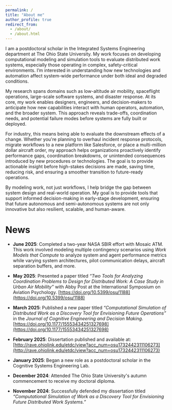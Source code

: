 ```yaml
---
permalink: /
title: "About me"
author_profile: true
redirect_from: 
  - /about/
  - /about.html
---
```


I am a postdoctoral scholar in the Integrated Systems Engineering department at The Ohio State University. My work focuses on developing computational modeling and simulation tools to evaluate distributed work systems, especially those operating in complex, safety-critical environments. I’m interested in understanding how new technologies and automation affect system-wide performance under both ideal and degraded conditions.

My research spans domains such as low-altitude air mobility, spaceflight operations, large-scale software systems, and disaster response. At its core, my work enables designers, engineers, and decision-makers to anticipate how new capabilities interact with human operators, automation, and the broader system. This approach reveals trade-offs, coordination needs, and potential failure modes before systems are fully built or deployed.

For industry, this means being able to evaluate the downstream effects of a change. Whether you're planning to overhaul incident response protocols, migrate workflows to a new platform like Salesforce, or place a multi-million dollar aircraft order, my approach helps organizations proactively identify performance gaps, coordination breakdowns, or unintended consequences introduced by new procedures or technologies. The goal is to provide actionable insight before high-stakes decisions are made, saving time, reducing risk, and ensuring a smoother transition to future-ready operations.

By modeling work, not just workflows, I help bridge the gap between system design and real-world operation. My goal is to provide tools that support informed decision-making in early-stage development, ensuring that future autonomous and semi-autonomous systems are not only innovative but also resilient, scalable, and human-aware.

News
======
- **June 2025**: Completed a two-year NASA SBIR effort with Mosaic ATM. This work involved modeling multiple contingency scenarios using *Work Models that Compute* to analyze system and agent performance metrics while varying system architectures, pilot communication delays, aircraft separation buffers, and more.

- **May 2025**: Presented a paper titled *“Two Tools for Analyzing Coordination Problems to Design for Distributed Work: A Case Study in Urban Air Mobility”* with Abby Post at the International Symposium on Aviation Psychology. [https://doi.org/10.5399/osu/1188](https://doi.org/10.5399/osu/1188)

- **March 2025**: Published a new paper titled *“Computational Simulation of Distributed Work as a Discovery Tool for Envisioning Future Operations”* in the *Journal of Cognitive Engineering and Decision Making*. [https://doi.org/10.1177/15553434251327698](https://doi.org/10.1177/15553434251327698)

- **February 2025**: Dissertation published and available at: [http://rave.ohiolink.edu/etdc/view?acc_num=osu1732442311106273](http://rave.ohiolink.edu/etdc/view?acc_num=osu1732442311106273)

- **January 2025**: Began a new role as a postdoctoral scholar in the Cognitive Systems Engineering Lab.

- **December 2024**: Attended The Ohio State University's autumn commencement to receive my doctoral diploma.

- **November 2024**: Successfully defended my dissertation titled *“Computational Simulation of Work as a Discovery Tool for Envisioning Future Distributed Work Systems.”*


<!-- Site-wide configuration
------
The main configuration file for the site is in the base directory in [_config.yml](https://github.com/academicpages/academicpages.github.io/blob/master/_config.yml), which defines the content in the sidebars and other site-wide features. You will need to replace the default variables with ones about yourself and your site's github repository. The configuration file for the top menu is in [_data/navigation.yml](https://github.com/academicpages/academicpages.github.io/blob/master/_data/navigation.yml). For example, if you don't have a portfolio or blog posts, you can remove those items from that navigation.yml file to remove them from the header.  -->

